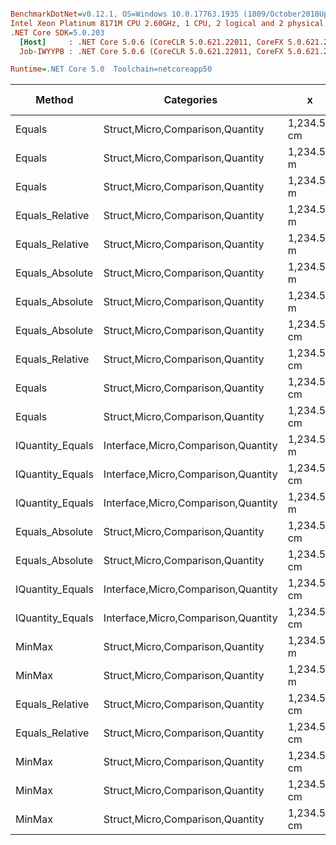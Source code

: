 ``` ini

BenchmarkDotNet=v0.12.1, OS=Windows 10.0.17763.1935 (1809/October2018Update/Redstone5)
Intel Xeon Platinum 8171M CPU 2.60GHz, 1 CPU, 2 logical and 2 physical cores
.NET Core SDK=5.0.203
  [Host]     : .NET Core 5.0.6 (CoreCLR 5.0.621.22011, CoreFX 5.0.621.22011), X64 RyuJIT
  Job-IWYYPB : .NET Core 5.0.6 (CoreCLR 5.0.621.22011, CoreFX 5.0.621.22011), X64 RyuJIT

Runtime=.NET Core 5.0  Toolchain=netcoreapp50  

```
|           Method |                          Categories |           x |           y |      Mean |     Error |    StdDev |    StdErr |       Min |       Max |    Median |  Gen 0 | Gen 1 | Gen 2 | Allocated |
|----------------- |------------------------------------ |------------ |------------ |----------:|----------:|----------:|----------:|----------:|----------:|----------:|-------:|------:|------:|----------:|
|           Equals |    Struct,Micro,Comparison,Quantity | 1,234.56 cm | 1,234.56 cm |  9.750 ns | 0.1515 ns | 0.1417 ns | 0.0366 ns |  9.490 ns |  9.980 ns |  9.720 ns |      - |     - |     - |         - |
|           Equals |    Struct,Micro,Comparison,Quantity |  1,234.56 m |  1,234.56 m |  9.802 ns | 0.2131 ns | 0.2093 ns | 0.0523 ns |  9.512 ns | 10.229 ns |  9.784 ns |      - |     - |     - |         - |
|           Equals |    Struct,Micro,Comparison,Quantity |  1,234.56 m |         0 m |  9.868 ns | 0.1461 ns | 0.1366 ns | 0.0353 ns |  9.553 ns | 10.080 ns |  9.858 ns |      - |     - |     - |         - |
|  Equals_Relative |    Struct,Micro,Comparison,Quantity |  1,234.56 m |         0 m | 12.341 ns | 0.0949 ns | 0.0793 ns | 0.0220 ns | 12.200 ns | 12.472 ns | 12.344 ns |      - |     - |     - |         - |
|  Equals_Relative |    Struct,Micro,Comparison,Quantity |  1,234.56 m |  1,234.56 m | 12.350 ns | 0.1457 ns | 0.1363 ns | 0.0352 ns | 12.119 ns | 12.520 ns | 12.332 ns |      - |     - |     - |         - |
|  Equals_Absolute |    Struct,Micro,Comparison,Quantity |  1,234.56 m |  1,234.56 m | 12.386 ns | 0.2260 ns | 0.2114 ns | 0.0546 ns | 11.927 ns | 12.779 ns | 12.370 ns |      - |     - |     - |         - |
|  Equals_Absolute |    Struct,Micro,Comparison,Quantity |  1,234.56 m |         0 m | 12.425 ns | 0.2194 ns | 0.2052 ns | 0.0530 ns | 11.987 ns | 12.691 ns | 12.471 ns |      - |     - |     - |         - |
|  Equals_Absolute |    Struct,Micro,Comparison,Quantity | 1,234.56 cm | 1,234.56 cm | 12.470 ns | 0.2459 ns | 0.2734 ns | 0.0627 ns | 12.025 ns | 13.124 ns | 12.455 ns |      - |     - |     - |         - |
|  Equals_Relative |    Struct,Micro,Comparison,Quantity | 1,234.56 cm | 1,234.56 cm | 12.548 ns | 0.1801 ns | 0.1685 ns | 0.0435 ns | 12.236 ns | 12.782 ns | 12.502 ns |      - |     - |     - |         - |
|           Equals |    Struct,Micro,Comparison,Quantity | 1,234.56 cm |         0 m | 14.588 ns | 0.2245 ns | 0.2100 ns | 0.0542 ns | 14.361 ns | 14.932 ns | 14.496 ns |      - |     - |     - |         - |
|           Equals |    Struct,Micro,Comparison,Quantity | 1,234.56 cm |        0 km | 14.756 ns | 0.2975 ns | 0.2783 ns | 0.0718 ns | 14.362 ns | 15.128 ns | 14.765 ns |      - |     - |     - |         - |
| IQuantity_Equals | Interface,Micro,Comparison,Quantity |  1,234.56 m |  1,234.56 m | 15.885 ns | 0.2565 ns | 0.2399 ns | 0.0619 ns | 15.457 ns | 16.241 ns | 15.895 ns |      - |     - |     - |         - |
| IQuantity_Equals | Interface,Micro,Comparison,Quantity | 1,234.56 cm | 1,234.56 cm | 16.180 ns | 0.3424 ns | 0.6262 ns | 0.0966 ns | 15.329 ns | 17.690 ns | 16.058 ns |      - |     - |     - |         - |
| IQuantity_Equals | Interface,Micro,Comparison,Quantity |  1,234.56 m |         0 m | 16.425 ns | 0.1929 ns | 0.1805 ns | 0.0466 ns | 16.102 ns | 16.708 ns | 16.402 ns |      - |     - |     - |         - |
|  Equals_Absolute |    Struct,Micro,Comparison,Quantity | 1,234.56 cm |         0 m | 20.521 ns | 0.3146 ns | 0.2943 ns | 0.0760 ns | 20.116 ns | 21.022 ns | 20.559 ns |      - |     - |     - |         - |
|  Equals_Absolute |    Struct,Micro,Comparison,Quantity | 1,234.56 cm |        0 km | 20.830 ns | 0.3131 ns | 0.2775 ns | 0.0742 ns | 20.254 ns | 21.188 ns | 20.926 ns |      - |     - |     - |         - |
| IQuantity_Equals | Interface,Micro,Comparison,Quantity | 1,234.56 cm |        0 km | 21.777 ns | 0.2553 ns | 0.2263 ns | 0.0605 ns | 21.234 ns | 22.061 ns | 21.823 ns |      - |     - |     - |         - |
| IQuantity_Equals | Interface,Micro,Comparison,Quantity | 1,234.56 cm |         0 m | 21.828 ns | 0.3115 ns | 0.2913 ns | 0.0752 ns | 21.408 ns | 22.258 ns | 21.862 ns |      - |     - |     - |         - |
|           MinMax |    Struct,Micro,Comparison,Quantity |  1,234.56 m |  1,234.56 m | 23.164 ns | 0.4718 ns | 0.5244 ns | 0.1203 ns | 22.166 ns | 24.119 ns | 23.127 ns | 0.0017 |     - |     - |      32 B |
|           MinMax |    Struct,Micro,Comparison,Quantity |  1,234.56 m |         0 m | 23.248 ns | 0.3792 ns | 0.3547 ns | 0.0916 ns | 22.703 ns | 23.864 ns | 23.204 ns | 0.0017 |     - |     - |      32 B |
|  Equals_Relative |    Struct,Micro,Comparison,Quantity | 1,234.56 cm |        0 km | 23.389 ns | 0.3549 ns | 0.3320 ns | 0.0857 ns | 22.779 ns | 23.958 ns | 23.301 ns |      - |     - |     - |         - |
|  Equals_Relative |    Struct,Micro,Comparison,Quantity | 1,234.56 cm |         0 m | 23.770 ns | 0.4735 ns | 0.4197 ns | 0.1122 ns | 22.762 ns | 24.333 ns | 23.818 ns |      - |     - |     - |         - |
|           MinMax |    Struct,Micro,Comparison,Quantity | 1,234.56 cm | 1,234.56 cm | 24.272 ns | 0.4869 ns | 0.5980 ns | 0.1275 ns | 23.030 ns | 25.059 ns | 24.386 ns | 0.0017 |     - |     - |      32 B |
|           MinMax |    Struct,Micro,Comparison,Quantity | 1,234.56 cm |         0 m | 27.719 ns | 0.5603 ns | 0.8723 ns | 0.1542 ns | 26.237 ns | 29.919 ns | 27.555 ns | 0.0017 |     - |     - |      32 B |
|           MinMax |    Struct,Micro,Comparison,Quantity | 1,234.56 cm |        0 km | 27.721 ns | 0.5271 ns | 0.4401 ns | 0.1221 ns | 27.022 ns | 28.753 ns | 27.649 ns | 0.0017 |     - |     - |      32 B |

